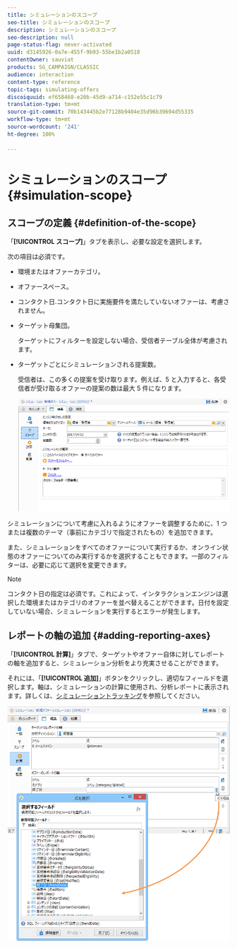 ```yaml
---
title: シミュレーションのスコープ
seo-title: シミュレーションのスコープ
description: シミュレーションのスコープ
seo-description: null
page-status-flag: never-activated
uuid: d3145926-0a7e-455f-9b93-55be1b2a0518
contentOwner: sauviat
products: SG_CAMPAIGN/CLASSIC
audience: interaction
content-type: reference
topic-tags: simulating-offers
discoiquuid: ef658468-e20b-45d9-a714-c152e55c1c79
translation-type: tm+mt
source-git-commit: 70b143445b2e77128b9404e35d96b39694d55335
workflow-type: tm+mt
source-wordcount: '241'
ht-degree: 100%

---
```



# シミュレーションのスコープ{#simulation-scope}

## スコープの定義 {#definition-of-the-scope}

「**[!UICONTROL スコープ]**」タブを表示し、必要な設定を選択します。

次の項目は必須です。

* 環境またはオファーカテゴリ。
* オファースペース。
* コンタクト日.コンタクト日に実施要件を満たしていないオファーは、考慮されません。
* ターゲット母集団。

   ターゲットにフィルターを設定しない場合、受信者テーブル全体が考慮されます。

* ターゲットごとにシミュレーションされる提案数。

   受信者は、この多くの提案を受け取ります。例えば、5 と入力すると、各受信者が受け取るオファーの提案の数は最大 5 件になります。

   ![](assets/offer_simulation_009.png)

シミュレーションについて考慮に入れるようにオファーを調整するために、1 つまたは複数のテーマ（事前にカテゴリで指定されたもの）を追加できます。

また、シミュレーションをすべてのオファーについて実行するか、オンライン状態のオファーについてのみ実行するかを選択することもできます。一部のフィルターは、必要に応じて選択を変更できます。

>[!NOTE]
>
>コンタクト日の指定は必須です。これによって、インタラクションエンジンは選択した環境またはカテゴリのオファーを並べ替えることができます。日付を設定していない場合、シミュレーションを実行するとエラーが発生します。

## レポートの軸の追加 {#adding-reporting-axes}

「**[!UICONTROL 計算]**」タブで、ターゲットやオファー自体に対してレポートの軸を追加すると、シミュレーション分析をより充実させることができます。

それには、「**[!UICONTROL 追加]**」ボタンをクリックし、適切なフィールドを選択します。軸は、シミュレーションの計算に使用され、分析レポートに表示されます。詳しくは、[シミュレーショントラッキング](../../interaction/using/simulation-tracking.md)を参照してください。

![](assets/offer_simulation_011.png)

